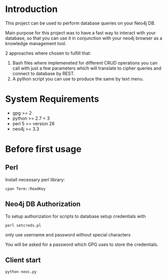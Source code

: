 # Introduction

This project can be used to perform database queries on your Neo4j DB. 

Main purpose for this project was to have a fast way to interact with your database, so that you can use it in conjunction with your neo4j browser as a knowledge management tool. 

2 approaches where chosen to fulfill that:

1. Bash files where implemeneted for different CRUD operations you can call with just a few parameters which will translate to cipher queries and connect to database by REST.
2. A python script you can use to produce the same by text menu.

# System Requirements

- gpg >= 2
- python >= 2.7 < 3
- perl 5 >= version 26 
- neo4j >= 3.3

# Before first usage

## Perl
Install necessary perl library:

``` 
cpan Term::ReadKey
```

## Neo4j DB Authorization

To setup authorization for scripts to database
setup credentials with 

```
perl setcreds.pl
```

only use username and password without special characters

You will be asked for a password which GPG uses to store the credentials.

## Client start

```
python neoc.py
```